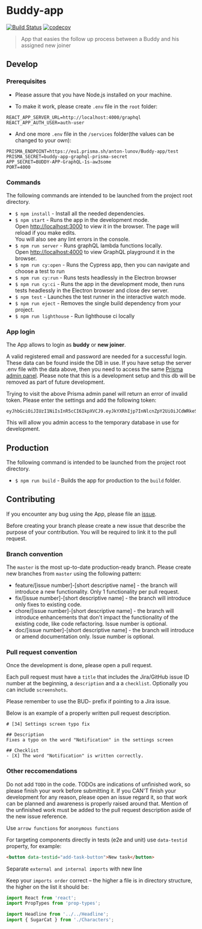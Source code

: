 # Buddy-app

[![Build Status](https://travis-ci.org/BuildIt-Poland/buddy-app.svg?branch=master)](https://travis-ci.org/BuildIt-Poland/buddy-app)
[![codecov](https://codecov.io/gh/BuildIt-Poland/buddy-app/branch/master/graph/badge.svg)](https://codecov.io/gh/BuildIt-Poland/buddy-app)

> App that easies the follow up process between a Buddy and his assigned new joiner

## Develop

### Prerequisites

- Please assure that you have Node.js installed on your machine.

- To make it work, please create `.env` file in the `root` folder:
```
REACT_APP_SERVER_URL=http://localhost:4000/graphql
REACT_APP_AUTH_USER=auth-user
```
- And one more `.env` file in the `/services` folder(the values can be changed to your own):
```
PRISMA_ENDPOINT=https://eu1.prisma.sh/anton-lunov/Buddy-app/test
PRISMA_SECRET=buddy-app-graphql-prisma-secret
APP_SECRET=BUDDY-APP-GraphQL-1s-aw3some
PORT=4000
```

### Commands
The following commands are intended to be launched from the project root directory.
- ```$ npm install``` - Install all the needed dependencies.
- ```$ npm start``` - Runs the app in the development mode.<br>
Open [http://localhost:3000](http://localhost:3000) to view it in the browser. The page will reload if you make edits.<br>
You will also see any lint errors in the console.
- ```$ npm run server``` - Runs graphQL lambda functions locally.<br>
Open [http://localhost:4000](http://localhost:4000) to view GraphQL playground it in the browser.
- ```$ npm run cy:open``` - Runs the Cypress app, then you can navigate and choose a test to run
- ```$ npm run cy:run``` - Runs tests headlessly in the Electron browser
- ```$ npm run cy:ci``` - Runs the app in the development mode, then runs tests headlessly in the Electron browser and close dev server.
- ```$ npm test``` - Launches the test runner in the interactive watch mode.
- ```$ npm run eject``` - Removes the single build dependency from your project.
- ```$ npm run lighthouse``` - Run lighthouse ci locally 
### App login

The App allows to login as **buddy** or **new joiner**.

A valid registered email and password are needed for a successful login. These data can be found inside the DB in use. If you have setup the server .env file with the data above, then you need to access the same [Prisma admin panel](https://eu1.prisma.sh/anton-lunov/Buddy-app/test/_admin). Please note that this is a development setup and this db will be removed as part of future development.

Trying to visit the above Prisma admin panel will return an error of invalid token. Please enter the settings and add the following token:
```
eyJhbGciOiJIUzI1NiIsInR5cCI6IkpXVCJ9.eyJkYXRhIjp7InNlcnZpY2UiOiJCdWRkeS1hcHBAdGVzdCIsInJvbGVzIjpbImFkbWluIl19LCJpYXQiOjE1Nzk3NzY0OTEsImV4cCI6MTU4MDM4MTI5MX0.1l0o9BtfRKdybLwAo7lC0BRWE6wfI4gijw77Hl4MV_M
```

This will allow you admin access to the temporary database in use for development.

## Production

The following command is intended to be launched from the project root directory.

- ```$ npm run build``` - Builds the app for production to the `build` folder.

## Contributing

If you encounter any bug using the App, please file an [issue](https://github.com/BuildIt-Poland/buddy-app/issues).

Before creating your branch please create a new issue that describe the purpose of your contribution. You will be required to link it to the pull request.

### Branch convention

The `master` is the most up-to-date production-ready branch. Please create new branches from `master` using the following pattern:

- feature/[issue number]-[short descriptive name] - the branch will introduce a new functionality. Only 1 functionality per pull request.
- fix/[issue number]-[short descriptive name] - the branch will introduce only fixes to existing code.
- chore/[issue number]-[short descriptive name] - the branch will introduce enhancements that don't impact the functionality of the existing code, like code refactoring. Issue number is optional.
- doc/[issue number]-[short descriptive name] - the branch will introduce or amend documentation only. Issue number is optional.

### Pull request convention

Once the development is done, please open a pull request.

Each pull request must have a `title` that includes the Jira/GitHub issue ID number at the beginning, a `description` and a a `checklist`. Optionally you can include `screenshots`.

Please remember to use the BUD- prefix if pointing to a Jira issue.

Below is an example of a properly written pull request description.

```
# [34] Settings screen typo fix

## Description
Fixes a typo on the word "Notification" in the settings screen

## Checklist
- [X] The word "Notification" is written correctly.
```

### Other reccomendations

Do not add `TODO` in the code. TODOs are indications of unfinished work, so please finish your work before submitting it. If you CAN'T finish your development for any reason, please open an issue regard it, so that work can be planned and awareness is properly raised around that. Mention of the unfinished work must be added to the pull request description aside of the new issue reference.

Use `arrow functions` for `anonymous functions`

For targeting components directly in tests (e2e and unit) use `data-testid` property, for example:

```html
<button data-testid="add-task-button">New task</button>
```

Separate `external and internal imports` with new line

Keep your `imports order` correct – the higher a file is in directory structure, the higher on the list it should be:

```js
import React from 'react';
import PropTypes from 'prop-types';

import Headline from '../../Headline';
import { SugarCat } from './Characters';
```
